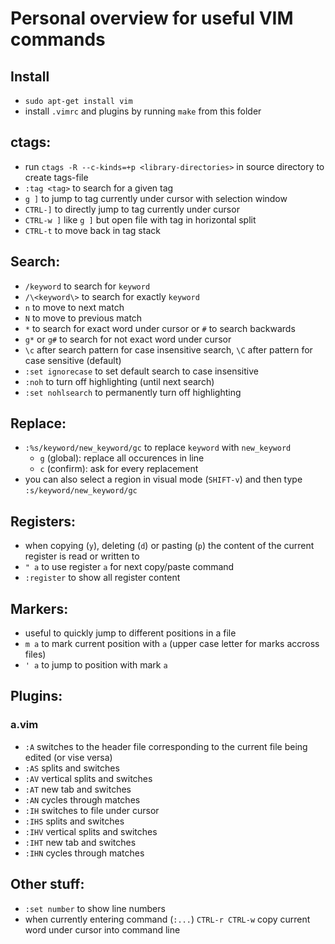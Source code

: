 # Personal overview for useful VIM commands

## Install
* `sudo apt-get install vim`
* install `.vimrc` and plugins by running `make` from this folder

## ctags:
* run `ctags -R --c-kinds=+p <library-directories>` in source directory to create tags-file
* `:tag <tag>` to search for a given tag
* `g ]` to jump to tag currently under cursor with selection window
* `CTRL-]` to directly jump to tag currently under cursor
* `CTRL-w ]` like `g ]` but open file with tag in horizontal split
* `CTRL-t` to move back in tag stack

## Search:
* `/keyword` to search for `keyword`
* `/\<keyword\>` to search for exactly `keyword`
* `n` to move to next match
* `N` to move to previous match
* `*` to search for exact word under cursor or `#` to search backwards
* `g*` or `g#` to search for not exact word under cursor
* `\c` after search pattern for case insensitive search, `\C` after pattern for case sensitive (default)
* `:set ignorecase` to set default search to case insensitive
* `:noh` to turn off highlighting (until next search)
* `:set nohlsearch` to permanently turn off highlighting

## Replace:
* `:%s/keyword/new_keyword/gc` to replace `keyword` with `new_keyword`
	* `g` (global): replace all occurences in line
	* `c` (confirm): ask for every replacement
* you can also select a region in visual mode (`SHIFT-v`) and then type `:s/keyword/new_keyword/gc`

## Registers:
* when copying (`y`), deleting (`d`) or pasting (`p`) the content of the current register is read or written to
* `" a` to use register `a` for next copy/paste command
* `:register` to show all register content

## Markers:
* useful to quickly jump to different positions in a file
* `m a` to mark current position with `a` (upper case letter for marks accross files)
* `' a` to jump to position with mark `a`

## Plugins:

### a.vim
* `:A` switches to the header file corresponding to the current file being edited (or vise versa)
* `:AS` splits and switches
* `:AV` vertical splits and switches
* `:AT` new tab and switches
* `:AN` cycles through matches
* `:IH` switches to file under cursor
* `:IHS` splits and switches
* `:IHV` vertical splits and switches
* `:IHT` new tab and switches
* `:IHN` cycles through matches 


## Other stuff:
* `:set number` to show line numbers
* when currently entering command (`:...`) `CTRL-r CTRL-w` copy current word under cursor into command line
